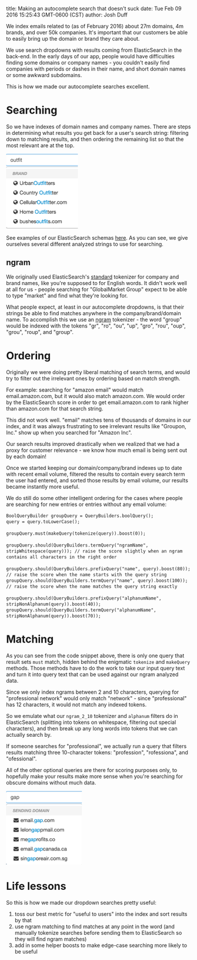 title: Making an autocomplete search that doesn't suck
date: Tue Feb 09 2016 15:25:43 GMT-0600 (CST)
author: Josh Duff

We index emails related to (as of February 2016) about 27m domains, 4m brands, and over 50k companies.  It's important that our customers be able to easily bring up the domain or brand they care about.

We use search dropdowns with results coming from ElasticSearch in the back-end.  In the early days of our app, people would have difficulties finding some domains or company names - you couldn't easily find companies with periods or dashes in their name, and short domain names or some awkward subdomains.

This is how we made our autocomplete searches excellent.

# Searching

So we have indexes of domain names and company names.  There are steps in determining what results you get back for a user's search string: filtering down to matching results, and then ordering the remaining list so that the most relevant are at the top.

<img src="content/image/brand-autocomplete.png" width="195" height="203">

See examples of our ElasticSearch schemas [here](https://gist.github.com/TehShrike/4dbc9fbad7243faae615).  As you can see, we give ourselves several different analyzed strings to use for searching.

## ngram

We originally used ElasticSearch's [standard](https://www.elastic.co/guide/en/elasticsearch/reference/current/analysis-standard-tokenizer.html) tokenizer for company and brand names, like you're supposed to for English words.  It didn't work well at all for us - people searching for "GlobalMarket Group" expect to be able to type "market" and find what they're looking for.

What people expect, at least in our autocomplete dropdowns, is that their strings be able to find matches anywhere in the company/brand/domain name.  To accomplish this we use an [ngram](https://www.elastic.co/guide/en/elasticsearch/reference/current/analysis-ngram-tokenizer.html) tokenizer - the word "group" would be indexed with the tokens "gr", "ro", "ou", "up", "gro", "rou", "oup", "grou", "roup", and "group".

# Ordering

Originally we were doing pretty liberal matching of search terms, and would try to filter out the irrelevant ones by ordering based on match strength.

For example: searching for "amazon email" would match email.amazon.com, but it would also match amazon.com.  We would order by the ElasticSearch score in order to get email.amazon.com to rank higher than amazon.com for that search string.

This did not work well.  "email" matches tens of thousands of domains in our index, and it was always frustrating to see irrelevant results like "Groupon, Inc." show up when you searched for "Amazon Inc".

Our search results improved drastically when we realized that we had a proxy for customer relevance - we know how much email is being sent out by each domain!

Once we started keeping our domain/company/brand indexes up to date with recent email volume, filtered the results to contain every search term the user had entered, and sorted those results by email volume, our results became instantly more useful.

We do still do some other intelligent ordering for the cases where people are searching for new entries or entries without any email volume:

```
BoolQueryBuilder groupQuery = QueryBuilders.boolQuery();
query = query.toLowerCase();

groupQuery.must(makeQuery(tokenize(query)).boost(0));

groupQuery.should(QueryBuilders.termQuery("ngramName", stripWhitespace(query))); // raise the score slightly when an ngram contains all characters in the right order

groupQuery.should(QueryBuilders.prefixQuery("name", query).boost(80)); // raise the score when the name starts with the query string
groupQuery.should(QueryBuilders.termQuery("name", query).boost(100)); // raise the score when the name matches the query string exactly

groupQuery.should(QueryBuilders.prefixQuery("alphanumName", stripNonAlphanum(query)).boost(40));
groupQuery.should(QueryBuilders.termQuery("alphanumName", stripNonAlphanum(query)).boost(70));

```

# Matching

As you can see from the code snippet above, there is only one query that result sets `must` match, hidden behind the enigmatic `tokenize` and `makeQuery` methods.  Those methods have to do the work to take our input query text and turn it into query text that can be used against our ngram analyzed data.

Since we only index ngrams between 2 and 10 characters, querying for "professional network" would only match "network" - since "professional" has 12 characters, it would not match any indexed tokens.

So we emulate what our `ngram_2_10` tokenizer and `alphanum` filters do in ElasticSearch (splitting into tokens on whitespace, filtering out special characters), and then break up any long words into tokens that we can actually search by.

If someone searches for "professional", we actually run a query that filters results matching three 10-character tokens: "profession", "rofessiona", and "ofessional".

All of the other optional queries are there for scoring purposes only, to hopefully make your results make more sense when you're searching for obscure domains without much data.

<img src="content/image/domain-autocomplete.png" width="206" height="200">

# Life lessons

So this is how we made our dropdown searches pretty useful:

1. toss our best metric for "useful to users" into the index and sort results by that
2. use ngram matching to find matches at any point in the word (and manually tokenize searches before sending them to ElasticSearch so they will find ngram matches)
3. add in some helper boosts to make edge-case searching more likely to be useful
